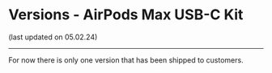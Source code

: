 # Versions - AirPods Max USB-C Kit
(last updated on 05.02.24)
___
For now there is only one version that has been shipped to customers.